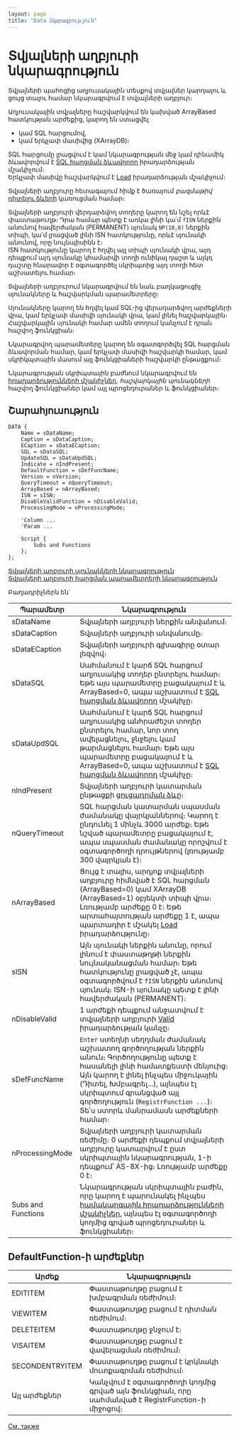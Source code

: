 ```yaml
---
layout: page
title: "Data նկարագրություն"
---
```


# Տվյալների աղբյուրի նկարագրություն

Տվյալների պահոցից աղյուսակային տեսքով տվյալներ կարդալու և ցույց տալու համար նկարագրվում է տվյալների աղբյուր։

Աղյուսակային տվյալները հաշվարկվում են կախված ArrayBased հատկության արժեքից, կարող են ստացվել 
- կամ SQL հարցումով,
- կամ երկչափ մասիվից (XArrayDB)։

SQL հարցումը լրացվում է կամ նկարագրության մեջ կամ դինամիկ ձևավորվում է [SQL հարցման ձևավորող](../ScriptProcs/SQL.md) իրադարձության մշակիչում։  
Երկչափ մասիվը հաշվարկվում է [Load](../ScriptProcs/Load.md) իրադարձության մշակիչում։

Տվյալների աղբյուրը հետագայում հիմք է ծառայում *բազմաթիվ* [դիտելու ձևերի](View.md) կառուցման համար։

Տվյալների աղբյուրի վերդարձվող տողերը կարող են նշել որևէ փաստաթուղթ։ Դրա համար պետք է առկա լինի կա՛մ `fISN` ներքին անունով հավերժական (PERMANENT) սյունակ `NP(10,0)` ներքին տիպի, կա՛մ լրացված լինի ISN հատկությունը, որևէ սյունակի անունով, որը նույնպիսինն է։  
ISN հատկությունը կարող է հղվել այլ տիպի սյունակի վրա, այդ դեպքում այդ սյունակը կհամարվի տողի ունիկալ դաշտ և այկդ դաշտը հնարավոր է օգտագործել սկրիպտից այդ տողի հետ աշխատելու համար։

Տվյալների աղբյուրում նկարագրվում են նաև բաղկացուցիչ սյունակները և հաշվարկման պարամետրերը։

Սյունակները կարող են հղվել կամ SQL-ից վերադարձվող արժեքների վրա, կամ երկչափ մասիվի սյունակի վրա, կամ լինել հաշվարկային։ Հաշվարկային սյունակի համար ամեն տողում կանչում է դրան հաշվող ֆունկցիան։

Նկարագրվող պարամետերը կարող են օգատգործվել SQL հարցման ձևավորման համար, կամ երկչափ մասիվի հաշվարկի համար, կամ սկրիկպտային մասում այլ ֆունկցիաների հաշվարկի ընթացքում։

Նկարագրության սկրիպտային բաժնում նկարագրվում են [իրադարձությունների մշակիչներ](../scriptstproced.md), *հաշվարկային սյունակների* հաշվող ֆունկցիաներ կամ այլ պրոցեդուրաներ և ֆունկցիաներ։

## Շարահյուսություն

``` as4x
DATA {
    Name = sDataName;
    Caption = sDataCaption;
    ECaption = sDataECaption;
    SQL = sDataSQL;
    UpdateSQL = sDataUpdSQL;
    Indicate = nIndPresent;
    DefaultFunction = sDefFuncName;
    Version = nVersion;
    QueryTimeout = nQueryTimeout;
    ArrayBased = nArrayBased;
    ISN = sISN;
    DisableValidFunction = nDisableValid;
    ProcessingMode = nProcessingMode;

    'Column ...
    'Param ...

    Script {
        Subs and Functions
    };
};
```

[Տվյալների աղբյուրի սյունակների նկարագրություն](../column.md)  
[Տվյալների աղբյուրի հարցման պարամետրերի նկարագրություն](../Param.md)

Բաղադրիչներն են՝

| Պարամետր | Նկարագրություն |
|--|--|
| sDataName | Տվյալների աղբյուրի ներքին անվանում։ |
| sDataCaption | Տվյալների աղբյուրի անվանումը։ |
| sDataECaption | Տվյալների աղբյուրի գլխագիրը օտար լեզվով։ |
| sDataSQL | Սահմանում է կարճ SQL հարցում աղյուսակից տողեր ընտրելու համար։ Եթե այս պարամետրը բացակայում է և ArrayBased=0, ապա աշխատում է [SQL հարցման ձևավորող](../ScriptProcs/SQL.md) մշակիչը։ |
| sDataUpdSQL | Սահմանում է կարճ SQL հարցում աղյուսակից անհրաժեշտ տողեր ընտրելու համար, նոր տող ավելացնելու, ջնջելու կամ թարմացնելու համար։ Եթե այս պարամետրը բացակայում է և ArrayBased=0, ապա աշխատում է [SQL հարցման ձևավորող](../ScriptProcs/SQL.md) մշակիչը։ |
| nIndPresent | Տվյալների աղբյուրի կատարման ընթացքի [ցուցադրման ձևը](../Constants/const_opencursor_Indicate.md)։ |
| nQueryTimeout | SQL հարցման կատարման սպասման ժամանակը վայրկյաններով։ Կարող է ընդունել 1 մինչև 3000 արժեք։ Եթե նշված պարամետրը բացակայում է, ապա սպասման ժամանակը որոշվում է օգտագործողի դրույթներով (լռությամբ 300 վայրկյան է)։ |
| nArrayBased | Ցույց է տալիս, արդյոք տվյալների աղբյուրը հիմնված է SQL հարցման (ArrayBased=0) կամ XArrayDB (ArrayBased=1) օբյեկտի տիպի վրա։ Լռությամբ արժեքը 0 է։ Եթե արտահայտության արժեքը 1 է, ապա պարտադիր է մշակել [Load](../ScriptProcs/Load.md) իրադարձությունը։ |
| sISN | Այն սյունակի ներքին անունը, որում լինում է փաստաթղթի ներքին նույնականացման համար։ Եթե հատկությունը լրացված չէ, ապա օգտագործվում է `fISN` ներքին անունով սյունակ։ ISN-ի սյունակը պետք է լինի հավերժական (PERMANENT)։ |
| nDisableValid | 1 արժեքի դեպքում անջատվում է տվյալների աղբյուրի [Valid](../ScriptProcs/Valid_Data.md) իրադարձության կանչը։ |
| sDefFuncName | `Enter` ստեղնի սեղղման ժամանակ աշխատող գործողության ներքին անուն։ Գործողությունը պետք է հասանելի լինի համատքեստի մենյուից։ Այն կարող է լինել ինչպես միջուկային (Դիտել, Խմբագրել...), այնպես էլ սկրիպտում գրանցված այլ գործողություն (`RegistrFunction ...`)։ Տե՛ս ստորև մանրամասն արժեքների համար։ |
| nProcessingMode | Տվյալների աղբյուրի կատարման ռեժիմը։ 0 արժեքի դեպքում տվյալների աղբյուրը կատարվում է ըստ սկրիպտային նկարագրության, 1-ի դեպքում՝ AS-8X-ից։  Լռությամբ արժեքը 0 է։ |
| Subs and Functions | Նկարագրության սկրիպտային բաժին, որը կարող է պարունակել ինչպես [համակարգային իրադարձությունների մշակիչներ](../scriptstproced.md), այնպես էլ օգտագործողի կողմից գրված պրոցեդուրաներ և ֆունկցիաներ։ |


## DefaultFunction-ի արժեքներ

| Արժեք | Նկարագրություն |
|--|--|
| EDITITEM | Փաստաթուղթը բացում է խմբագրման ռեժիմում։ |
| VIEWITEM | Փաստաթուղթը բացում է դիտման ռեժիմում։ |
| DELETEITEM | Փաստաթուղթը ջնջում է։ |
| VISAITEM | Փաստաթուղթը բացում է վավերացման ռեժիմում։ |
| SECONDENTRYITEM | Փաստաթուղթը բացում է կրկնակի մուտքագրման ռեժիմում։ |
| Այլ արժեքներ | Կանչվում է օգտագործողի կողմից գրված այն ֆունկցիան, որը սահմանված է RegistrFunction-ի միջոցով։ |

[См. также](../Defs.md)